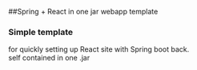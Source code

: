 ##Spring + React in one jar webapp template

### Simple template
for quickly setting up React site with Spring boot back.<br>
self contained in one .jar